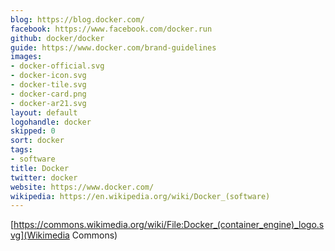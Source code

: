 ```yaml
---
blog: https://blog.docker.com/
facebook: https://www.facebook.com/docker.run
github: docker/docker
guide: https://www.docker.com/brand-guidelines
images:
- docker-official.svg
- docker-icon.svg
- docker-tile.svg
- docker-card.png
- docker-ar21.svg
layout: default
logohandle: docker
skipped: 0
sort: docker
tags:
- software
title: Docker
twitter: docker
website: https://www.docker.com/
wikipedia: https://en.wikipedia.org/wiki/Docker_(software)
---
```


[https://commons.wikimedia.org/wiki/File:Docker_(container_engine)_logo.svg](Wikimedia Commons)
